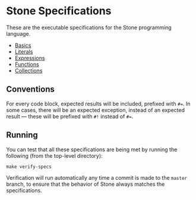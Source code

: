 Stone Specifications
====================

These are the executable specifications for the Stone programming language.

* [Basics](Basics.md)
* [Literals](Literals.md)
* [Expressions](Expressions.md)
* [Functions](Functions.md)
* [Collections](Collections.md)


Conventions
-----------

For every code block, expected results will be included, prefixed with `#=`.
In some cases, there will be an expected exception, instead of an expected result —
these will be prefixed with `#!` instead of `#=`.


Running
-------

You can test that all these specifications are being met by running the following
(from the top-level directory):

~~~ shell
make verify-specs
~~~

Verification will run automatically any time a commit is made to the `master` branch,
to ensure that the behavior of Stone always matches the specifications.
